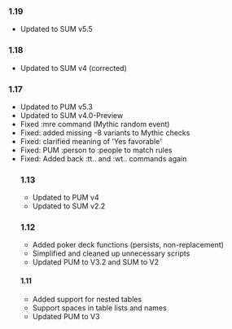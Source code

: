### 1.19
* Updated to SUM v5.5

### 1.18
* Updated to SUM v4 (corrected)

### 1.17
* Updated to PUM v5.3
* Updated to SUM v4.0-Preview
* Fixed :mre command (Mythic random event)
* Fixed: added missing -8 variants to Mythic checks
* Fixed: clarified meaning of 'Yes favorable'
* Fixed: PUM :person to :people to match rules
* Fixed: Added back :tt.<table>. and :wt.<wtable>. commands again

### 1.13
* Updated to PUM v4
* Updated to SUM v2.2

### 1.12
* Added poker deck functions (persists, non-replacement)
* Simplified and cleaned up unnecessary scripts
* Updated PUM to V3.2 and SUM to V2

#### 1.11
* Added support for nested tables
* Support spaces in table lists and names
* Updated PUM to V3